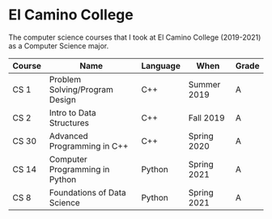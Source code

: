 # El Camino College
The computer science courses that I took at El Camino College (2019-2021) as a Computer Science major.

| Course | Name                           | Language | When        | Grade |
---------|--------------------------------|----------|-------------|-------|
| CS 1   | Problem Solving/Program Design | C++      | Summer 2019 | A     |
| CS 2   | Intro to Data Structures       | C++      | Fall 2019   | A     |
| CS 30  | Advanced Programming in C++    | C++      | Spring 2020 | A     |
| CS 14  | Computer Programming in Python | Python   | Spring 2021 | A     |
| CS 8   | Foundations of Data Science    | Python   | Spring 2021 | A     |
